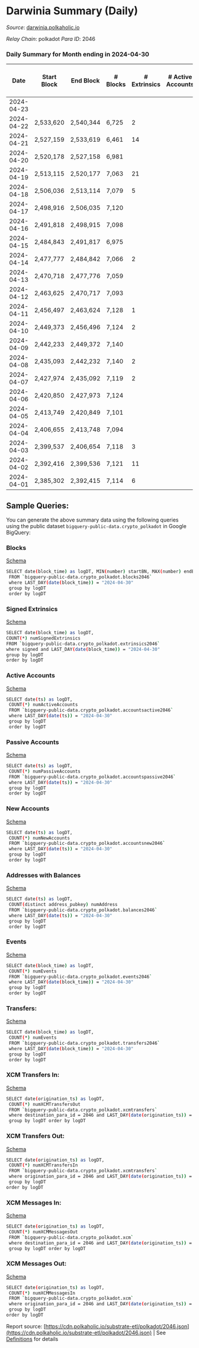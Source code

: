 # Darwinia Summary (Daily)

_Source_: [darwinia.polkaholic.io](https://darwinia.polkaholic.io)

*Relay Chain*: polkadot
*Para ID*: 2046



### Daily Summary for Month ending in 2024-04-30


| Date    | Start Block | End Block | # Blocks | # Extrinsics | # Active Accounts | # Passive Accounts | # New Accounts | # Addresses | # Events  | # Transfers ($USD) | # XCM Transfers In ($USD) | # XCM Transfers Out ($USD) | # XCM In | # XCM Out | Issues |
|---------|-------------|-----------|----------|--------------|-------------------|--------------------|----------------|-------------|-----------|--------------------|---------------------------|----------------------------|----------|-----------|--------|
| 2024-04-23 |  |  |  |  |  |  |  |  |  |   |   |   |  |  |  |
| 2024-04-22 | 2,533,620 | 2,540,344 | 6,725 | 2 |  |  |  |  | 20,943 | 225  |   |   |  |  |  |
| 2024-04-21 | 2,527,159 | 2,533,619 | 6,461 | 14 |  |  |  |  | 21,799 | 350  |   |   |  |  |  |
| 2024-04-20 | 2,520,178 | 2,527,158 | 6,981 |  |  |  |  |  | 23,365 | 338  |   |   |  |  |  |
| 2024-04-19 | 2,513,115 | 2,520,177 | 7,063 | 21 |  |  |  |  | 21,773 | 232  |   |   |  |  |  |
| 2024-04-18 | 2,506,036 | 2,513,114 | 7,079 | 5 |  |  |  | 1,152 | 23,141 | 181  |   |   |  |  |  |
| 2024-04-17 | 2,498,916 | 2,506,035 | 7,120 |  |  |  |  | 1,152 | 28,269 | 589  |   |   |  |  |  |
| 2024-04-16 | 2,491,818 | 2,498,915 | 7,098 |  |  |  |  | 1,148 | 22,583 | 192  |   |   |  |  |  |
| 2024-04-15 | 2,484,843 | 2,491,817 | 6,975 |  |  |  |  | 1,147 | 26,679 | 217  |   |   |  |  |  |
| 2024-04-14 | 2,477,777 | 2,484,842 | 7,066 | 2 |  |  |  | 1,146 | 20,165 | 78  |   |   |  |  |  |
| 2024-04-13 | 2,470,718 | 2,477,776 | 7,059 |  |  |  |  | 1,143 | 26,361 | 156  |   |   |  |  |  |
| 2024-04-12 | 2,463,625 | 2,470,717 | 7,093 |  |  |  |  | 1,143 | 28,255 | 203  |   |   |  |  |  |
| 2024-04-11 | 2,456,497 | 2,463,624 | 7,128 | 1 |  |  |  | 1,141 | 25,600 | 184  |   |   |  |  |  |
| 2024-04-10 | 2,449,373 | 2,456,496 | 7,124 | 2 |  |  |  | 1,139 | 33,029 | 157  |   |   |  |  |  |
| 2024-04-09 | 2,442,233 | 2,449,372 | 7,140 |  |  |  |  | 1,138 | 22,870 | 223  |   |   |  |  |  |
| 2024-04-08 | 2,435,093 | 2,442,232 | 7,140 | 2 |  |  |  | 1,136 | 21,999 | 156  |   |   |  |  |  |
| 2024-04-07 | 2,427,974 | 2,435,092 | 7,119 | 2 |  |  |  | 1,135 | 21,020 | 167  |   |   |  |  |  |
| 2024-04-06 | 2,420,850 | 2,427,973 | 7,124 |  |  |  |  | 1,133 | 21,070 | 151  |   |   |  |  |  |
| 2024-04-05 | 2,413,749 | 2,420,849 | 7,101 |  |  |  |  | 1,133 | 21,168 | 159  |   |   |  |  |  |
| 2024-04-04 | 2,406,655 | 2,413,748 | 7,094 |  |  |  |  | 1,132 | 20,501 | 158  |   |   |  |  |  |
| 2024-04-03 | 2,399,537 | 2,406,654 | 7,118 | 3 |  |  |  | 1,128 | 21,726 | 214  |   |   |  |  |  |
| 2024-04-02 | 2,392,416 | 2,399,536 | 7,121 | 11 |  |  |  | 1,128 | 21,335 | 177  |   |   |  |  |  |
| 2024-04-01 | 2,385,302 | 2,392,415 | 7,114 | 6 |  |  |  | 1,124 | 21,578 | 168  |   |   |  |  |  |

## Sample Queries:
You can generate the above summary data using the following queries using the public dataset `bigquery-public-data.crypto_polkadot` in Google BigQuery:


### Blocks 

[Schema](https://github.com/colorfulnotion/substrate-etl/blob/main/schema/blocks.json)

```bash
SELECT date(block_time) as logDT, MIN(number) startBN, MAX(number) endBN, COUNT(*) numBlocks 
 FROM `bigquery-public-data.crypto_polkadot.blocks2046`  
 where LAST_DAY(date(block_time)) = "2024-04-30" 
 group by logDT 
 order by logDT
```

### Signed Extrinsics 

[Schema](https://github.com/colorfulnotion/substrate-etl/blob/main/schema/extrinsics.json)

```bash
SELECT date(block_time) as logDT, 
COUNT(*) numSignedExtrinsics 
FROM `bigquery-public-data.crypto_polkadot.extrinsics2046`  
where signed and LAST_DAY(date(block_time)) = "2024-04-30" 
group by logDT 
order by logDT
```

### Active Accounts 

[Schema](https://github.com/colorfulnotion/substrate-etl/blob/main/schema/accountsactive.json)

```bash
SELECT date(ts) as logDT, 
 COUNT(*) numActiveAccounts 
 FROM `bigquery-public-data.crypto_polkadot.accountsactive2046` 
 where LAST_DAY(date(ts)) = "2024-04-30" 
 group by logDT 
 order by logDT
```

### Passive Accounts 

[Schema](https://github.com/colorfulnotion/substrate-etl/blob/main/schema/accountspassive.json)

```bash
SELECT date(ts) as logDT, 
 COUNT(*) numPassiveAccounts 
 FROM `bigquery-public-data.crypto_polkadot.accountspassive2046` 
 where LAST_DAY(date(ts)) = "2024-04-30" 
 group by logDT 
 order by logDT
```

### New Accounts 

[Schema](https://github.com/colorfulnotion/substrate-etl/blob/main/schema/accountsnew.json)

```bash
SELECT date(ts) as logDT, 
 COUNT(*) numNewAccounts 
 FROM `bigquery-public-data.crypto_polkadot.accountsnew2046` 
 where LAST_DAY(date(ts)) = "2024-04-30" 
 group by logDT
 order by logDT
```

### Addresses with Balances 

[Schema](https://github.com/colorfulnotion/substrate-etl/blob/main/schema/balances.json)

```bash
SELECT date(ts) as logDT,
 COUNT(distinct address_pubkey) numAddress 
 FROM `bigquery-public-data.crypto_polkadot.balances2046` 
 where LAST_DAY(date(ts)) = "2024-04-30" 
 group by logDT 
 order by logDT
```

### Events 

[Schema](https://github.com/colorfulnotion/substrate-etl/blob/main/schema/events.json)

```bash
SELECT date(block_time) as logDT, 
 COUNT(*) numEvents 
 FROM `bigquery-public-data.crypto_polkadot.events2046` 
 where LAST_DAY(date(block_time)) = "2024-04-30" 
 group by logDT 
 order by logDT
```

### Transfers:

[Schema](https://github.com/colorfulnotion/substrate-etl/blob/main/schema/transfers.json)

```bash
SELECT date(block_time) as logDT, 
 COUNT(*) numEvents 
 FROM `bigquery-public-data.crypto_polkadot.transfers2046` 
 where LAST_DAY(date(block_time)) = "2024-04-30" 
 group by logDT 
 order by logDT
```

### XCM Transfers In: 

[Schema](https://github.com/colorfulnotion/substrate-etl/blob/main/schema/xcmtransfers.json)

```bash
SELECT date(origination_ts) as logDT, 
 COUNT(*) numXCMTransfersOut 
 FROM `bigquery-public-data.crypto_polkadot.xcmtransfers` 
 where destination_para_id = 2046 and LAST_DAY(date(origination_ts)) = "2024-04-30" 
 group by logDT order by logDT
```

### XCM Transfers Out: 

[Schema](https://github.com/colorfulnotion/substrate-etl/blob/main/schema/xcmtransfers.json)

```bash
SELECT date(origination_ts) as logDT, 
 COUNT(*) numXCMTransfersIn 
 FROM `bigquery-public-data.crypto_polkadot.xcmtransfers` 
 where origination_para_id = 2046 and LAST_DAY(date(origination_ts)) = "2024-04-30" 
 group by logDT 
order by logDT
```

### XCM Messages In: 

[Schema](https://github.com/colorfulnotion/substrate-etl/blob/main/schema/xcm.json)

```bash
SELECT date(origination_ts) as logDT, 
 COUNT(*) numXCMMessagesOut 
 FROM `bigquery-public-data.crypto_polkadot.xcm` 
 where destination_para_id = 2046 and LAST_DAY(date(origination_ts)) = "2024-04-30" 
 group by logDT order by logDT
```

### XCM Messages Out: 

[Schema](https://github.com/colorfulnotion/substrate-etl/blob/main/schema/xcm.json)

```bash
SELECT date(origination_ts) as logDT, 
 COUNT(*) numXCMMessagesIn 
 FROM `bigquery-public-data.crypto_polkadot.xcm` 
 where origination_para_id = 2046 and LAST_DAY(date(origination_ts)) = "2024-04-30" 
 group by logDT 
order by logDT
```


Report source: [https://cdn.polkaholic.io/substrate-etl/polkadot/2046.json](https://cdn.polkaholic.io/substrate-etl/polkadot/2046.json) | See [Definitions](/DEFINITIONS.md) for details
